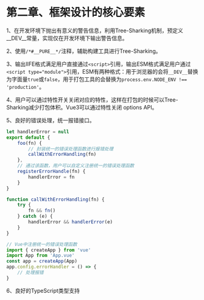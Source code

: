 # 第二章、框架设计的核心要素

1、在开发环境下抛出有意义的警告信息，利用Tree-Sharking机制，预定义__DEV__常量，实现仅在开发环境下输出警告信息。

2、使用`/*#__PURE__*/`注释，辅助构建工具进行Tree-Sharking。

3、输出IIFE格式满足用户直接通过`<script>`引用，输出ESM格式满足用户通过`<script type="module">`引用，ESM有两种格式：用于浏览器的会将`__DEV__`替换为字面量`true`或`false`，用于打包工具的会替换为`process.env.NODE_ENV !== 'production'`。

4、用户可以通过特性开关关闭对应的特性，这样在打包的时候可以Tree-Sharking减少打包体积。Vue3可以通过特性关闭 options API。

5、良好的错误处理，统一报错接口。

```js
let handlerError = null
export default {
    foo(fn) {
        // 封装统一的错误处理函数进行报错处理
        callWithErrorHandling(fn)
    },
    // 通过该函数，用户可以自定义注册统一的错误处理函数
    registerErrorHandle(fn) {
        handlerError = fn
    }
}

function callWithErrorHandling(fn) {
    try {
        fn && fn()
    } catch (e) {
        handlerError && handlerError(e)
    }
}

// Vue中注册统一的错误处理函数
import { createApp } from 'vue'
import App from 'App.vue'
const app = createApp(App)
app.config.errorHandler = () => {
    // 处理报错
}
```

6、良好的TypeScript类型支持
